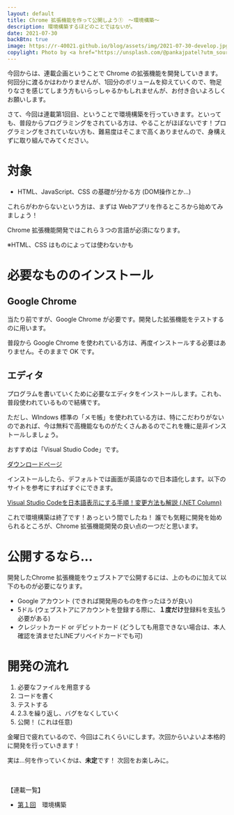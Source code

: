 ```yaml
---
layout: default
title: Chrome 拡張機能を作って公開しよう①　〜環境構築〜
description: 環境構築するほどのことではないが。
date: 2021-07-30
backBtn: true
image: https://r-40021.github.io/blog/assets/img/2021-07-30-develop.jpg
copylight: Photo by <a href="https://unsplash.com/@pankajpatel?utm_source=unsplash&utm_medium=referral&utm_content=creditCopyText" target="_blank" rel="noopener noreferrer">Pankaj Patel</a> on <a href="https://unsplash.com/s/photos/javascript?utm_source=unsplash&utm_medium=referral&utm_content=creditCopyText" target="_blank" rel="noopener noreferrer">Unsplash</a>
---
```

今回からは、連載企画ということで Chrome の拡張機能を開発していきます。何回分に渡るかはわかりませんが、1回分のボリュームを抑えていくので、物足りなさを感じてしまう方もいらっしゃるかもしれませんが、お付き合いよろしくお願いします。

さて、今回は連載第1回目、ということで環境構築を行っていきます。といっても、普段からプログラミングをされている方は、やることがほぼないです！プログラミングをされていない方も、難易度はそこまで高くありませんので、身構えずに取り組んでみてください。

# 対象
- HTML、JavaScript、CSS の基礎が分かる方 (DOM操作とか...)

これらがわからないという方は、まずは Webアプリを作るところから始めてみましょう！

Chrome 拡張機能開発ではこれら３つの言語が必須になります。

※HTML、CSS はものによっては使わないかも

# 必要なもののインストール
## Google Chrome
当たり前ですが、Google Chrome が必要です。開発した拡張機能をテストするのに用います。

普段から Google Chrome を使われている方は、再度インストールする必要はありません。そのままで OK です。

## エディタ
プログラムを書いていくために必要なエディタをインストールします。これも、普段使われているもので結構です。

ただし、WIndows 標準の「メモ帳」を使われている方は、特にこだわりがないのであれば、今は無料で高機能なものがたくさんあるのでこれを機に是非インストールしましょう。

おすすめは「Visual Studio Code」です。

<a href="https://azure.microsoft.com/ja-jp/products/visual-studio-code/" target="_blank" rel="noopener noreferrer">ダウンロードページ</a>

インストールしたら、デフォルトでは画面が英語なので日本語化します。以下のサイトを参考にすればすぐにできます。

<a href="https://www.fenet.jp/dotnet/column/environment/5400/" target="_blank" rel="noopener noreferrer">Visual Studio Codeを日本語表示にする手順！変更方法も解説
 (.NET Column)</a>
 
 これで環境構築は終了です！あっという間でしたね！
 誰でも気軽に開発を始められるところが、Chrome 拡張機能開発の良い点の一つだと思います。
 
 # 公開するなら...
 開発したChrome 拡張機能をウェブストアで公開するには、上のものに加えて以下のものが必要になります。
 - Google アカウント (できれば開発用のものを作ったほうが良い)
 - 5ドル (ウェブストアにアカウントを登録する際に、**１度だけ**登録料を支払う必要がある)
 - クレジットカード or デビットカード (どうしても用意できない場合は、本人確認を済ませたLINEプリペイドカードでも可)
 
 # 開発の流れ
 1. 必要なファイルを用意する
 2. コードを書く
 3. テストする
 4. 2.3.を繰り返し、バグをなくしていく
 5. 公開！ (これは任意)

金曜日で疲れているので、今回はこれくらいにします。次回からいよいよ本格的に開発を行っていきます！

実は...何を作っていくかは、**未定**です！
次回をお楽しみに。

<br><br>
【連載一覧】
- [第１回]()　環境構築
